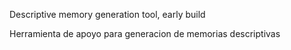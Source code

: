 Descriptive memory generation tool, early build

Herramienta de apoyo para generacion de memorias descriptivas
